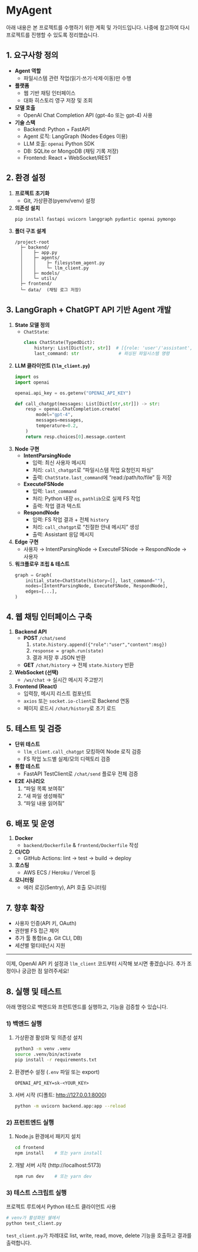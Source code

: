 # MyAgent

아래 내용은 본 프로젝트를 수행하기 위한 계획 및 가이드입니다.
나중에 참고하여 다시 프로젝트를 진행할 수 있도록 정리했습니다.

## 1. 요구사항 정의

* **Agent 역할**
  * 파일시스템 관련 작업(읽기·쓰기·삭제·이동)만 수행
* **플랫폼**
  * 웹 기반 채팅 인터페이스
  * 대화 히스토리 영구 저장 및 조회
* **모델 호출**
  * OpenAI Chat Completion API (gpt-4o 또는 gpt-4) 사용
* **기술 스택**
  * Backend: Python + FastAPI
  * Agent 로직: LangGraph (Nodes·Edges 이용)
  * LLM 호출: `openai` Python SDK
  * DB: SQLite or MongoDB (채팅 기록 저장)
  * Frontend: React + WebSocket/REST

## 2. 환경 설정

1. **프로젝트 초기화**
   * Git, 가상환경(pyenv/venv) 설정
2. **의존성 설치**
   ```bash
   pip install fastapi uvicorn langgraph pydantic openai pymongo
   ```
3. **폴더 구조 설계**
   ```
   /project-root
     ├─ backend/
     │    ├─ app.py
     │    ├─ agents/
     │    │    ├─ filesystem_agent.py
     │    │    └─ llm_client.py
     │    ├─ models/
     │    └─ utils/
     ├─ frontend/
     └─ data/  (채팅 로그 저장)
   ```

## 3. LangGraph + ChatGPT API 기반 Agent 개발

1. **State 모델 정의**
   * `ChatState`:
     ```python
     class ChatState(TypedDict):
         history: List[Dict[str, str]]  # [{role: 'user'/'assistant', content: ...}, …]
         last_command: str               # 파싱된 파일시스템 명령
     ```
2. **LLM 클라이언트 (`llm_client.py`)**
   ```python
   import os
   import openai

   openai.api_key = os.getenv("OPENAI_API_KEY")

   def call_chatgpt(messages: List[Dict[str,str]]) -> str:
       resp = openai.ChatCompletion.create(
           model="gpt-4",
           messages=messages,
           temperature=0.2,
       )
       return resp.choices[0].message.content
   ```
3. **Node 구현**
   * **IntentParsingNode**
     * 입력: 최신 사용자 메시지
     * 처리: `call_chatgpt`로 “파일시스템 작업 요청인지 파싱”
     * 출력: `ChatState.last_command`에 “read:/path/to/file” 등 저장
   * **ExecuteFSNode**
     * 입력: `last_command`
     * 처리: Python 내장 `os`, `pathlib`으로 실제 FS 작업
     * 출력: 작업 결과 텍스트
   * **RespondNode**
     * 입력: FS 작업 결과 + 전체 `history`
     * 처리: `call_chatgpt`로 “친절한 안내 메시지” 생성
     * 출력: Assistant 응답 메시지
4. **Edge 구현**
   * 사용자 → IntentParsingNode → ExecuteFSNode → RespondNode → 사용자
5. **워크플로우 조립 & 테스트**
   ```python
   graph = Graph(
       initial_state=ChatState(history=[], last_command=""),
       nodes=[IntentParsingNode, ExecuteFSNode, RespondNode],
       edges=[...],
   )
   ```

## 4. 웹 채팅 인터페이스 구축

1. **Backend API**
   * **POST** `/chat/send`
     1. `state.history.append({"role":"user","content":msg})`
     2. `response = graph.run(state)`
     3. 결과 저장 후 JSON 반환
   * **GET** `/chat/history` → 전체 `state.history` 반환
2. **WebSocket (선택)**
   * `/ws/chat` → 실시간 메시지 주고받기
3. **Frontend (React)**
   * 입력창, 메시지 리스트 컴포넌트
   * `axios` 또는 `socket.io-client`로 Backend 연동
   * 페이지 로드시 `/chat/history`로 초기 로드

## 5. 테스트 및 검증

* **단위 테스트**
  * `llm_client.call_chatgpt` 모킹하여 Node 로직 검증
  * FS 작업 노드별 실제/모의 디렉토리 검증
* **통합 테스트**
  * FastAPI TestClient로 `/chat/send` 플로우 전체 검증
* **E2E 시나리오**
  1. “파일 목록 보여줘”
  2. “새 파일 생성해줘”
  3. “파일 내용 읽어줘”

## 6. 배포 및 운영

1. **Docker**
   * `backend/Dockerfile` & `frontend/Dockerfile` 작성
2. **CI/CD**
   * GitHub Actions: lint → test → build → deploy
3. **호스팅**
   * AWS ECS / Heroku / Vercel 등
4. **모니터링**
   * 에러 로깅(Sentry), API 호출 모니터링

## 7. 향후 확장

* 사용자 인증(API 키, OAuth)
* 권한별 FS 접근 제어
* 추가 툴 통합(e.g. Git CLI, DB)
* 세션별 멀티테넌시 지원

---

이제, OpenAI API 키 설정과 `llm_client` 코드부터 시작해 보시면 좋겠습니다. 추가 조정이나 궁금한 점 알려주세요!

## 8. 실행 및 테스트

아래 명령으로 백엔드와 프런트엔드를 실행하고, 기능을 검증할 수 있습니다.

### 1) 백엔드 실행
1. 가상환경 활성화 및 의존성 설치
   ```bash
   python3 -m venv .venv
   source .venv/bin/activate
   pip install -r requirements.txt
   ```
2. 환경변수 설정 (`.env` 파일 또는 export)
   ```env
   OPENAI_API_KEY=sk-<YOUR_KEY>
   ```
3. 서버 시작 (디폴트: http://127.0.0.1:8000)
   ```bash
   python -m uvicorn backend.app:app --reload
   ```

### 2) 프런트엔드 실행
1. Node.js 환경에서 패키지 설치
   ```bash
   cd frontend
   npm install    # 또는 yarn install
   ```
2. 개발 서버 시작 (http://localhost:5173)
   ```bash
   npm run dev    # 또는 yarn dev
   ```

### 3) 테스트 스크립트 실행
프로젝트 루트에서 Python 테스트 클라이언트 사용
```bash
# venv가 활성화된 쉘에서
python test_client.py
```
`test_client.py`가 차례대로 list, write, read, move, delete 기능을 호출하고 결과를 출력합니다.